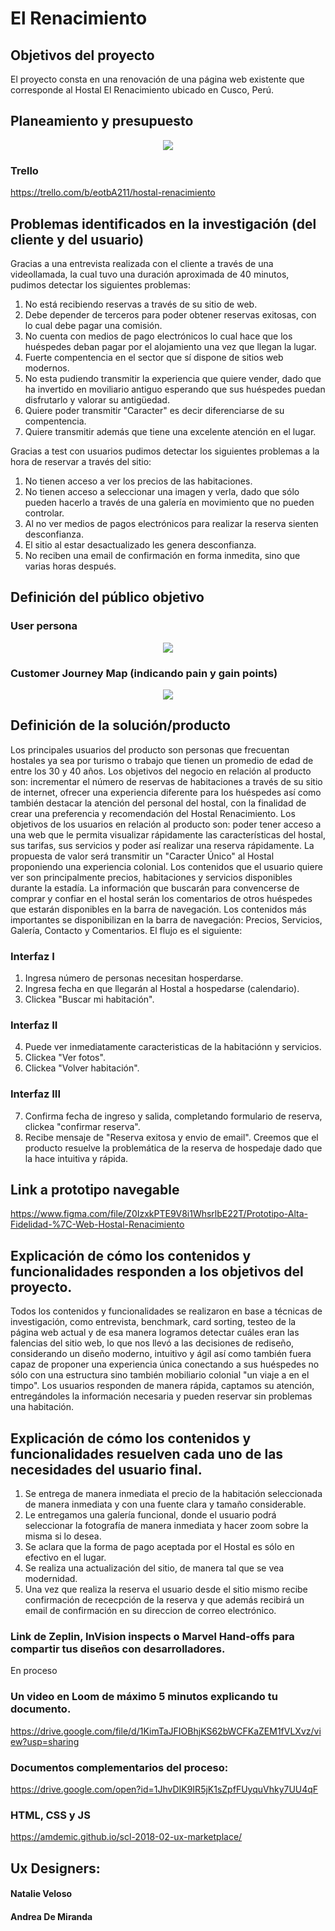 # El Renacimiento

## Objetivos del proyecto

El proyecto consta en una renovación de una página web existente que corresponde al Hostal El Renacimiento ubicado en Cusco, Perú.

## Planeamiento y presupuesto

<p align="center">
   <img src="imagenes/presupuesto.jpg">
</p>

### Trello
https://trello.com/b/eotbA211/hostal-renacimiento

## Problemas identificados en la investigación (del cliente y del usuario)

Gracias a una entrevista realizada con el cliente a través de una videollamada, la cual tuvo una duración aproximada de 40 minutos, pudimos detectar los siguientes problemas:

1) No está recibiendo reservas a través de su sitio de web.
2) Debe depender de terceros para poder obtener reservas exitosas, con lo cual debe pagar una comisión.
3) No cuenta con medios de pago electrónicos lo cual hace que los huéspedes deban pagar por el alojamiento una vez que llegan la lugar. 
4) Fuerte compentencia en el sector que sí dispone de sitios web modernos.
5) No esta pudiendo transmitir la experiencia que quiere vender, dado que ha invertido en moviliario antiguo esperando que sus huéspedes puedan disfrutarlo y valorar su antigüedad.
6) Quiere poder transmitir "Caracter" es decir diferenciarse de su compentencia.
7) Quiere transmitir además que tiene una excelente atención en el lugar.

Gracias a test con usuarios pudimos detectar los siguientes problemas a la hora de reservar a través del sitio:

1) No tienen acceso a ver los precios de las habitaciones.
2) No tienen acceso a seleccionar una imagen y verla, dado que sólo pueden hacerlo a través de una galería en movimiento que no pueden controlar.
3) Al no ver medios de pagos electrónicos para realizar la reserva sienten desconfianza.
4) El sitio al estar desactualizado les genera desconfianza.
5) No reciben una email de confirmación en forma inmedita, sino que varias horas después.

## Definición del público objetivo

### User persona
<p align="center">
   <img src="imagenes/user-persona.jpg">
</p>

### Customer Journey Map (indicando pain y gain points)
<p align="center">
   <img src="imagenes/JourneyMap.jpg">

## Definición de la solución/producto

Los principales usuarios del producto son personas que frecuentan hostales ya sea por turismo o trabajo que tienen un promedio de edad de entre los 30 y 40 años.
Los objetivos del negocio en relación al producto son: incrementar el número de reservas de habitaciones a través de su sitio de internet, ofrecer una experiencia diferente para los huéspedes así como también destacar la atención del personal del hostal, con la finalidad de crear una preferencia y recomendación del Hostal Renacimiento.
Los objetivos de los usuarios en relación al producto son: poder tener acceso a una web que le permita visualizar rápidamente las características del hostal, sus tarifas, sus servicios y poder así realizar una reserva rápidamente.
La propuesta de valor será transmitir un "Caracter Único" al Hostal proponiendo una experiencia colonial.
Los contenidos que el usuario quiere ver son principalmente precios, habitaciones y servicios disponibles durante la estadía. La información que buscarán para convencerse de comprar y confiar en el hostal serán los comentarios de otros huéspedes que estarán disponibles en la barra de navegación.
Los contenidos más importantes se disponibilizan en la barra de navegación: Precios, Servicios, Galería, Contacto y Comentarios. El flujo es el siguiente:
### Interfaz I
1) Ingresa número de personas necesitan hosperdarse.
2) Ingresa fecha en que llegarán al Hostal a hospedarse (calendario).
3) Clickea "Buscar mi habitación".
### Interfaz II
4) Puede ver inmediatamente caracteristicas de la habitaciónn y servicios.
5) Clickea "Ver fotos". 
6) Clickea "Volver habitación".
### Interfaz III
7) Confirma fecha de ingreso y salida, completando formulario de reserva, clickea "confirmar reserva".
8) Recibe mensaje de "Reserva exitosa y envio de email".
Creemos que el producto resuelve la problemática de la reserva de hospedaje dado que la hace intuitiva y rápida.

## Link a prototipo navegable
https://www.figma.com/file/Z0IzxkPTE9V8i1WhsrlbE22T/Prototipo-Alta-Fidelidad-%7C-Web-Hostal-Renacimiento

## Explicación de cómo los contenidos y funcionalidades responden a los objetivos del proyecto.

Todos los contenidos y funcionalidades se realizaron en base a técnicas de investigación, como entrevista, benchmark, card sorting, testeo de la página web actual y de esa manera logramos detectar cuáles eran las falencias del sitio web, lo que nos llevó a las decisiones de rediseño, considerando un diseño moderno, intuitivo y ágil así como también fuera capaz de proponer una experiencia única conectando a sus huéspedes no sólo con una estructura sino también mobiliario colonial "un viaje a en el timpo".
Los usuarios responden de manera rápida, captamos su atención, entregándoles la información necesaria y pueden reservar sin problemas una habitación.

## Explicación de cómo los contenidos y funcionalidades resuelven cada uno de las necesidades del usuario final.

1) Se entrega de manera inmediata el precio de la habitación seleccionada de manera inmediata y con una fuente clara y tamaño considerable. 
2) Le entregamos una galería funcional, donde el usuario podrá seleccionar la fotografía de manera inmediata y hacer zoom sobre la misma si lo desea.
3) Se aclara que la forma de pago aceptada por el Hostal es sólo en efectivo en el lugar.
4) Se realiza una actualización del sitio, de manera tal que se vea modernidad.
5) Una vez que realiza la reserva el usuario desde el sitio mismo recibe confirmación de rececpción de la reserva y que además recibirá un email de confirmación en su direccion de correo electrónico.

### Link de Zeplin, InVision inspects o Marvel Hand-offs para compartir tus diseños con desarrolladores.
En proceso

### Un video en Loom de máximo 5 minutos explicando tu documento.
https://drive.google.com/file/d/1KimTaJFIOBhjKS62bWCFKaZEM1fVLXvz/view?usp=sharing

### Documentos complementarios del proceso:
https://drive.google.com/open?id=1JhvDIK9IR5jK1sZpfFUyquVhky7UU4qF

### HTML, CSS y JS
https://amdemic.github.io/scl-2018-02-ux-marketplace/

## Ux Designers:

#### Natalie Veloso
#### Andrea De Miranda






